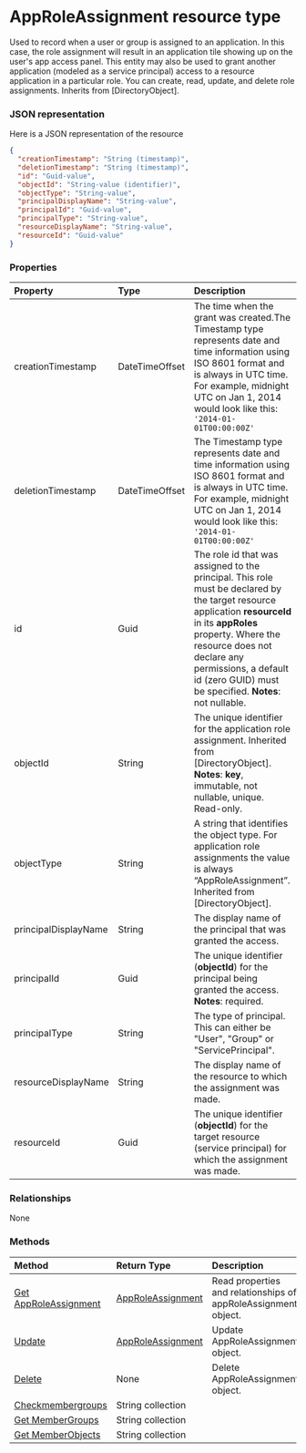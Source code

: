 # AppRoleAssignment resource type

Used to record when a user or group is assigned to an application. In this case, the role assignment will result in an application tile showing up on the user's app access panel. This entity may also be used to grant another application (modeled as a service principal) access to a resource application in a particular role. You can create, read, update, and delete role assignments. Inherits from [DirectoryObject].

### JSON representation

Here is a JSON representation of the resource

<!-- {
  "blockType": "resource",
  "optionalProperties": [

  ],
  "@odata.type": "microsoft.graph.approleassignment"
}-->

```json
{
  "creationTimestamp": "String (timestamp)",
  "deletionTimestamp": "String (timestamp)",
  "id": "Guid-value",
  "objectId": "String-value (identifier)",
  "objectType": "String-value",
  "principalDisplayName": "String-value",
  "principalId": "Guid-value",
  "principalType": "String-value",
  "resourceDisplayName": "String-value",
  "resourceId": "Guid-value"
}

```
### Properties
| Property	   | Type	|Description|
|:---------------|:--------|:----------|
|creationTimestamp|DateTimeOffset|The time when the grant was created.The Timestamp type represents date and time information using ISO 8601 format and is always in UTC time. For example, midnight UTC on Jan 1, 2014 would look like this: `'2014-01-01T00:00:00Z'`|
|deletionTimestamp|DateTimeOffset|The Timestamp type represents date and time information using ISO 8601 format and is always in UTC time. For example, midnight UTC on Jan 1, 2014 would look like this: `'2014-01-01T00:00:00Z'`|
|id|Guid|The role id that was assigned to the principal.  This role must be declared by the target resource application **resourceId** in its **appRoles** property. Where the resource does not declare any permissions, a default id (zero GUID) must be specified.                            **Notes**: not nullable.            |
|objectId|String|The unique identifier for the application role assignment. Inherited from [DirectoryObject].                            **Notes**: **key**, immutable, not nullable, unique.             Read-only.|
|objectType|String|A string that identifies the object type. For application role assignments the value is always “AppRoleAssignment”. Inherited from [DirectoryObject].|
|principalDisplayName|String|The display name of the principal that was granted the access.|
|principalId|Guid|The unique identifier (**objectId**) for the principal being granted the access.                            **Notes**: required.            |
|principalType|String|The type of principal.  This can either be "User", "Group" or "ServicePrincipal".|
|resourceDisplayName|String|The display name of the resource to which the assignment was made.|
|resourceId|Guid|The unique identifier (**objectId**) for the target resource (service principal) for which the assignment was made.|

### Relationships
None


### Methods

| Method		   | Return Type	|Description|
|:---------------|:--------|:----------|
|[Get AppRoleAssignment](../api/approleassignment_get.md) | [AppRoleAssignment](approleassignment.md) |Read properties and relationships of appRoleAssignment object.|
|[Update](../api/approleassignment_update.md) | [AppRoleAssignment](approleassignment.md)	|Update AppRoleAssignment object. |
|[Delete](../api/approleassignment_delete.md) | None |Delete AppRoleAssignment object. |
|[Checkmembergroups](../api/approleassignment_checkmembergroups.md)|String collection||
|[Get MemberGroups](../api/approleassignment_getmembergroups.md)|String collection||
|[Get MemberObjects](../api/approleassignment_getmemberobjects.md)|String collection||

<!-- uuid: 8fcb5dbc-d5aa-4681-8e31-b001d5168d79
2015-10-25 14:57:30 UTC -->
<!-- {
  "type": "#page.annotation",
  "description": "AppRoleAssignment resource",
  "keywords": "",
  "section": "documentation",
  "tocPath": ""
}-->